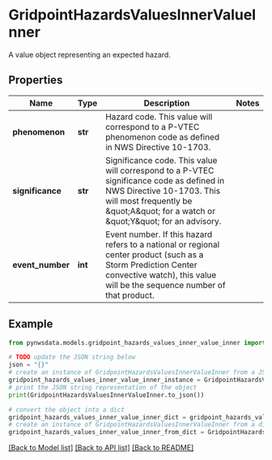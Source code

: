 # GridpointHazardsValuesInnerValueInner

A value object representing an expected hazard.

## Properties

Name | Type | Description | Notes
------------ | ------------- | ------------- | -------------
**phenomenon** | **str** | Hazard code. This value will correspond to a P-VTEC phenomenon code as defined in NWS Directive 10-1703.  | 
**significance** | **str** | Significance code. This value will correspond to a P-VTEC significance code as defined in NWS Directive 10-1703. This will most frequently be \&quot;A\&quot; for a watch or \&quot;Y\&quot; for an advisory.  | 
**event_number** | **int** | Event number. If this hazard refers to a national or regional center product (such as a Storm Prediction Center convective watch), this value will be the sequence number of that product.  | 

## Example

```python
from pynwsdata.models.gridpoint_hazards_values_inner_value_inner import GridpointHazardsValuesInnerValueInner

# TODO update the JSON string below
json = "{}"
# create an instance of GridpointHazardsValuesInnerValueInner from a JSON string
gridpoint_hazards_values_inner_value_inner_instance = GridpointHazardsValuesInnerValueInner.from_json(json)
# print the JSON string representation of the object
print(GridpointHazardsValuesInnerValueInner.to_json())

# convert the object into a dict
gridpoint_hazards_values_inner_value_inner_dict = gridpoint_hazards_values_inner_value_inner_instance.to_dict()
# create an instance of GridpointHazardsValuesInnerValueInner from a dict
gridpoint_hazards_values_inner_value_inner_from_dict = GridpointHazardsValuesInnerValueInner.from_dict(gridpoint_hazards_values_inner_value_inner_dict)
```
[[Back to Model list]](../README.md#documentation-for-models) [[Back to API list]](../README.md#documentation-for-api-endpoints) [[Back to README]](../README.md)


